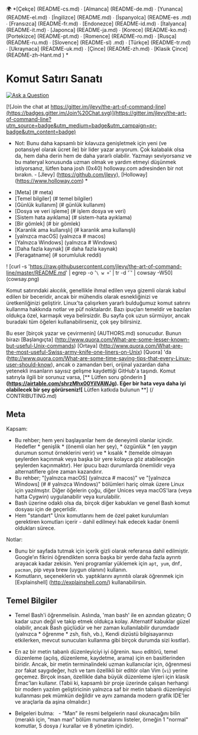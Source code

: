 🌍
*[Çekçe] (README-cs.md) ∙ [Almanca] (README-de.md) ∙ [Yunanca] (README-el.md) ∙ [İngilizce] (README.md) ∙ [İspanyolca] (README-es .md) ∙ [Fransızca] (README-fr.md) ∙ [Endonezce] (README-id.md) ∙ [İtalyanca] (README-it.md) ∙ [Japonca] (README-ja.md) ∙ [Korece] (README-ko.md) ∙ [Portekizce] (README-pt.md) ∙ [Romence] (README-ro.md) ∙ [Rusça] (README-ru.md) ∙ [Slovence] (README-sl) .md) ∙ [Türkçe] (README-tr.md) ∙ [Ukraynaca] (README-uk.md) ∙ [Çince] (README-zh.md) ∙ [Klasik Çince] (README-zh-Hant.md ) *


# Komut Satırı Sanatı

[![Ask a Question](https://img.shields.io/badge/%3f-Ask%20a%20Question-ff69b4.svg)](https://airtable.com/shrzMhx00YiIVAWJg)

[![Join the chat at https://gitter.im/jlevy/the-art-of-command-line](https://badges.gitter.im/Join%20Chat.svg)](https://gitter.im/jlevy/the-art-of-command-line?utm_source=badge&utm_medium=badge&utm_campaign=pr-badge&utm_content=badge)

* Not: Bunu daha kapsamlı bir kılavuza genişletmek için yeni (ve potansiyel olarak ücret ile) bir lider yazar arıyorum. Çok kalabalık olsa da, hem daha derin hem de daha yararlı olabilir. Yazmayı seviyorsanız ve bu materyal konusunda uzman olmak ve yardım etmeyi düşünmek istiyorsanız, lütfen bana josh (0x40) holloway.com adresinden bir not bırakın. - [Jlevy] (https://github.com/jlevy), [Holloway] (https://www.holloway.com) *

- [Meta] (# meta)
- [Temel bilgiler] (# temel bilgiler)
- [Günlük kullanım] (# günlük kullanım)
- [Dosya ve veri işleme] (# işlem dosya ve veri)
- [Sistem hata ayıklama] (# sistem-hata ayıklama)
- [Bir gömlek] (# bir gömlek)
- [Karanlık ama kullanışlı] (# karanlık ama kullanışlı)
- [yalnızca macOS] (yalnızca # macos)
- [Yalnızca Windows] (yalnızca # Windows)
- [Daha fazla kaynak] (# daha fazla kaynak)
- [Feragatname] (# sorumluluk reddi)


! [curl -s 'https://raw.githubusercontent.com/jlevy/the-art-of-command-line/master/README.md' | egrep -o '`\ w +`' | tr -d '`' | cowsay -W50] (cowsay.png)

Komut satırındaki akıcılık, genellikle ihmal edilen veya gizemli olarak kabul edilen bir beceridir, ancak bir mühendis olarak esnekliğinizi ve üretkenliğinizi geliştirir. Linux'ta çalışırken yararlı bulduğumuz komut satırını kullanma hakkında notlar ve püf noktalardır. Bazı ipuçları temeldir ve bazıları oldukça özel, karmaşık veya belirsizdir. Bu sayfa çok uzun sürmüyor, ancak buradaki tüm öğeleri kullanabilirseniz, çok şey bilirsiniz.

Bu eser [birçok yazar ve çevirmenin] (AUTHORS.md) sonucudur.
Bunun birazı
[Başlangıçta] (http://www.quora.com/What-are-some-lesser-known-but-useful-Unix-commands)
[Ortaya] (http://www.quora.com/What-are-the-most-useful-Swiss-army-knife-one-liners-on-Unix)
[Quora] 'da (http://www.quora.com/What-are-some-time-saving-tips-that-every-Linux-user-should-know),
ancak o zamandan beri, orijinal yazardan daha yetenekli insanların sayısız gelişme kaydettiği GitHub'a taşındı.
Komut satırıyla ilgili bir sorunuz varsa, [** Lütfen soru gönderin **] (https://airtable.com/shrzMhx00YiIVAWJg). Eğer bir hata veya daha iyi olabilecek bir şey görürseniz![** Lütfen katkıda bulunun **] (/ CONTRIBUTING.md) 

## Meta

Kapsam:

- Bu rehber; hem yeni başlayanlar hem de deneyimli olanlar içindir. Hedefler * genişlik * (önemli olan her şey), * özgünlük * (en yaygın durumun somut örneklerini verir) ve * kısalık * (temelde olmayan şeylerden kaçınmak veya başka bir yere kolayca göz atabileceğin şeylerden kaçınmaktır). Her ipucu bazı durumlarda önemlidir veya alternatiflere göre zaman kazandırır.
- Bu rehber; "[yalnızca macOS] (yalnızca # macos)" ve "[yalnızca Windows] (# # yalnızca Windows)" bölümleri hariç olmak üzere Linux için yazılmıştır. Diğer öğelerin çoğu, diğer Unices veya macOS'lara (veya hatta Cygwin) uygulanabilir veya kurulabilir.
- Bash üzerine odaklı olsa da, birçok diğer kabukları ve genel Bash komut dosyası için de geçerlidir.
- Hem "standart" Unix komutlarını hem de özel paket kurulumları gerektiren komutları içerir - dahil edilmeyi hak edecek kadar önemli oldukları sürece.

Notlar:

- Bunu bir sayfada tutmak için içerik gizli olarak referansa dahil edilmiştir. Google’ın fikrini öğrendikten sonra başka bir yerde daha fazla ayrıntı arayacak kadar zekisin. Yeni programlar yüklemek için `apt`,` yum`, dnf`, pacman`, pip veya brew (uygun olanını) kullanın.
- Komutların, seçeneklerin vb. yaptıklarını ayrıntılı olarak öğrenmek için [Explainshell] (http://explainshell.com/) kullanabilirsin.


## Temel Bilgiler

- Temel Bash'i öğrenmelisin. Aslında, 'man bash' ile en azından gözatın; O kadar uzun değil ve takip etmek oldukça kolay. Alternatif kabuklar güzel olabilir, ancak Bash güçlüdür ve her zaman kullanılabilir durumdadır (yalnızca * öğrenme * zsh, fish, vb.), Kendi dizüstü bilgisayarınızı etkilerken, mevcut sunucuları kullanma gibi birçok durumda sizi kısıtlar).

- En az bir metin tabanlı düzenleyiciyi iyi öğrenin. `Nano` editörü, temel düzenleme (açılış, düzenleme, kaydetme, arama) için en basitlerinden biridir. Ancak, bir metin terminalindeki uzman kullanıcılar için, öğrenmesi zor fakat saygıdeğer, hızlı ve tam özellikli bir editör olan Vim (`vi`) yerine geçemez. Birçok insan, özellikle daha büyük düzenleme işleri için klasik Emac'ları kullanır. (Tabii ki, kapsamlı bir proje üzerinde çalışan herhangi bir modern yazılım geliştiricinin yalnızca saf bir metin tabanlı düzenleyici kullanması pek mümkün değildir ve aynı zamanda modern grafik IDE'ler ve araçlarla da aşina olmalıdır.)

- Belgeleri bulma:
  - “Man” ile resmi belgelerin nasıl okunacağını bilin (meraklı için, “man man” bölüm numaralarını listeler, örneğin 1 "normal" komutlar, 5 dosya / kurallar ve 8 yönetim içindir).
